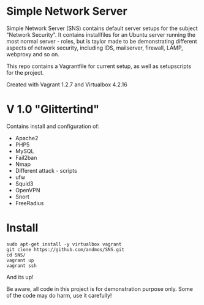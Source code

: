 Simple Network Server
===

Simple Network Server (SNS) contains default server setups for the subject "Network Security".
It contains installfiles for an Ubuntu server running the most normal server - roles, but is taylor made to be demonstrating
different aspects of network security, including IDS, mailserver, firewall, LAMP, webproxy and so on. 

This repo contains a Vagrantfile for current setup, as well as setupscripts for the project. 

Created with Vagrant 1.2.7 and Virtualbox 4.2.16

V 1.0 "Glittertind"
===  
Contains install and configuration of:
- Apache2
- PHP5
- MySQL
- Fail2ban
- Nmap 
- Different attack - scripts
- ufw
- Squid3
- OpenVPN
- Snort
- FreeRadius

Install
===

	sudo apt-get install -y virtualbox vagrant 
	git clone https://github.com/andmos/SNS.git
	cd SNS/
	vagrant up
	vagrant ssh

And its up!

Be aware, all code in this project is for demonstration purpose only. Some of the code may do harm, use it carefully!

